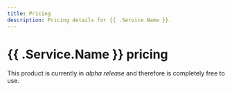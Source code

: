 ```yaml
---
title: Pricing
description: Pricing details for {{ .Service.Name }}.
---
```


# {{ .Service.Name }} pricing

This product is currently in _alpha release_ and therefore is completely free to use.
